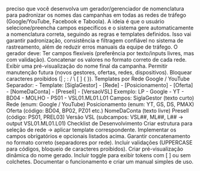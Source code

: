 preciso que você desenvolva um gerador/gerenciador de nomenclatura para padronizar os nomes das campanhas em todas as redes de tráfego (Google/YouTube, Facebook e Taboola). A ideia é que o usuário selecione/preencha campos específicos e o sistema gere automaticamente a nomenclatura correta, seguindo as regras e templates definidos. Isso vai garantir padronização, consistência e filtragem confiável no sistema de rastreamento, além de reduzir erros manuais da equipe de tráfego.
O gerador deve:
Ter campos flexíveis (preferência por texto/inputs livres, mas com validação).
Concatenar os valores no formato correto de cada rede.
Exibir uma pré-visualização do nome final da campanha.
Permitir manutenção futura (novos gestores, ofertas, redes, dispositivos).
Bloquear caracteres proibidos (| ; : / \ [ ] { }).
Templates por Rede
Google / YouTube
Separador: -
 Template: [SiglaGestor] - [Rede] - [Posicionamento] - [Oferta] - [NomeDaConta] - [Presell] - [VersaoVSL]
 Exemplo: LP - Google - YT - BD04 - MOLHO - PS01 - VSL01.ML01.L01
Campos:
SiglaGestor (texto curto)
Rede (enum: Google / YouTube)
Posicionamento (enum: YT, GS, DS, PMAX)
Oferta (código: BD04, BP02, PZ01 etc.)
NomeDaConta (texto livre)
Presell (código: PS01, PREL03)
Versão VSL (subcampos: VSL##, ML##, L## → output VSL01.ML01.L01)
Checklist de Desenvolvimento
 Criar estrutura para seleção de rede → aplicar template correspondente.
 Implementar os campos obrigatórios e opcionais listados acima.
 Garantir concatenamento no formato correto (separadores por rede).
 Incluir validações (UPPERCASE para códigos, bloqueio de caracteres proibidos).
 Criar pré-visualização dinâmica do nome gerado.
 Incluir toggle para exibir tokens com [ ] ou sem colchetes.
 Documentar o funcionamento e criar um manual simples de uso.